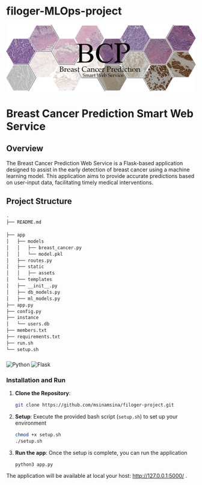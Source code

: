 # filoger-MLOps-project
![Alt text](app\static\assets\img4.png "Title")
# Breast Cancer Prediction Smart Web Service

## Overview

The Breast Cancer Prediction Web Service is a Flask-based application designed to assist in the early detection of breast cancer using a machine learning model. This application aims to provide accurate predictions based on user-input data, facilitating timely medical interventions.

## Project Structure
```bash
.
├── README.md

├── app
│   ├── models
│   │   ├── breast_cancer.py
│   │   └── model.pkl
│   ├── routes.py
│   ├── static
│   │   ├── assets
│   └── templates
│   ├── __init__.py
│   ├── db_models.py
│   ├── ml_models.py
├── app.py
├── config.py
├── instance
│   └── users.db
├── members.txt
├── requirements.txt
├── run.sh
└── setup.sh
```

###
![Python](https://img.shields.io/badge/Python-3.x-blue.svg) 
![Flask](https://img.shields.io/badge/Flask-2.x-black.svg) 


### Installation and Run

1. **Clone the Repository**:
   ```bash
   git clone https://github.com/msinamsina/filoger-project.git
   ```

2. **Setup**: Execute the provided bash script (`setup.sh`) to set up your environment 
   ```bash 
   chmod +x setup.sh
   ./setup.sh 
   ```
3. **Run the app**: Once the setup is complete, you can run the application 
   ```bash 
   python3 app.py
   ```


The application will be available at local your host:  http://127.0.0.1:5000/ .